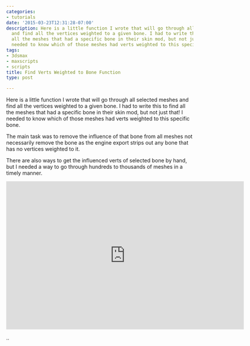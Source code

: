 ```yaml
---
categories:
- tutorials
date: '2015-03-23T12:31:28-07:00'
description: Here is a little function I wrote that will go through all selected meshes
  and find all the vertices weighted to a given bone. I had to write this to find
  all the meshes that had a specific bone in their skin mod, but not just that! I
  needed to know which of those meshes had verts weighted to this specific bone.
tags:
- 3dsmax
- maxscripts
- scripts
title: Find Verts Weighted to Bone Function
type: post

---
```

Here is a little function I wrote that will go through all selected meshes and find all the vertices weighted to a given bone. I had to write this to find all the meshes that had a specific bone in their skin mod, but not just that! I needed to know which of those meshes had verts weighted to this specific bone.

The main task was to remove the influence of that bone from all meshes not necessarily remove the bone as the engine export strips out any bone that has no vertices weighted to it.

There are also ways to get the influenced verts of selected bone by hand, but I needed a way to go through hundreds to thousands of meshes in a timely manner.

<iframe src="https://player.vimeo.com/video/60972226" width="640" height="400" frameborder="0" webkitallowfullscreen mozallowfullscreen allowfullscreen></iframe>

..
<script src="https://gist.github.com/anonymous/132b9a406d555f8ace4b3f361d17ca08.js"></script>